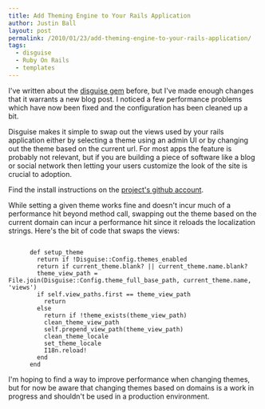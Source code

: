 ```yaml
---
title: Add Theming Engine to Your Rails Application
author: Justin Ball
layout: post
permalink: /2010/01/23/add-theming-engine-to-your-rails-application/
tags:
  - disguise
  - Ruby On Rails
  - templates
---
```


I've written about the <a href="http://github.com/jbasdf/disguise">disguise gem</a> before, but I've made enough changes that it warrants a new blog post.  I noticed a few performance problems which have now been fixed and the configuration has been cleaned up a bit.

Disguise makes it simple to swap out the views used by your rails application either by selecting a theme using an admin UI or by changing out the theme based on the current url.  For most apps the feature is probably not relevant, but if you are building a piece of software like a blog or social network then letting your users customize the look of the site is crucial to adoption.

Find the install instructions on the <a href="http://github.com/jbasdf/disguise">project's github account</a>.

While setting a given theme works fine and doesn't incur much of a performance hit beyond method call, swapping out the theme based on the current domain can incur a performance hit since it reloads the localization strings.  Here's the bit of code that swaps the views:

<pre><code class="ruby">
      def setup_theme
        return if !Disguise::Config.themes_enabled
        return if current_theme.blank? || current_theme.name.blank?
        theme_view_path = File.join(Disguise::Config.theme_full_base_path, current_theme.name, 'views')
        if self.view_paths.first == theme_view_path
          return
        else
          return if !theme_exists(theme_view_path)
          clean_theme_view_path
          self.prepend_view_path(theme_view_path)
          clean_theme_locale
          set_theme_locale
          I18n.reload!
        end
      end
</pre></code>

I'm hoping to find a way to improve performance when changing themes, but for now be aware that changing themes based on domains is a work in progress and shouldn't be used in a production environment.
